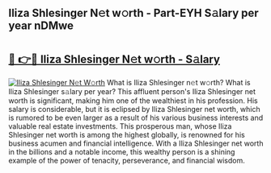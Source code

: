 ## Iliza Shlesinger N𝚎t w𝚘rth - Part-EYH S𝚊lary per year nDMwe

# <h2><a href="http://gc2m71q.nevu.top/?p=Iliza+Shlesinger">🔗 👉🔴 Iliza Shlesinger N𝚎t w𝚘rth - S𝚊lary</a></h2>

[![Iliza Shlesinger N𝚎t W𝚘rth](https://i.imgur.com/Oavwk0R.jpeg)](http://gc2m71q.nevu.top/?p=Iliza+Shlesinger)
What is Iliza Shlesinger n𝚎t w𝚘rth? What is Iliza Shlesinger s𝚊lary per year?
This affluent person's Iliza Shlesinger net worth is significant, making him one of the wealthiest in his profession. His salary is considerable, but it is eclipsed by Iliza Shlesinger net worth, which is rumored to be even larger as a result of his various business interests and valuable real estate investments. This prosperous man, whose Iliza Shlesinger net worth is among the highest globally, is renowned for his business acumen and financial intelligence. With a Iliza Shlesinger net worth in the billions and a notable income, this wealthy person is a shining example of the power of tenacity, perseverance, and financial wisdom.
